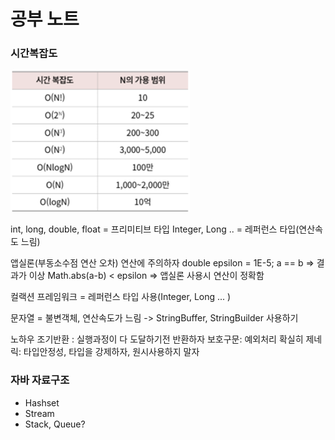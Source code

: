 # 공부 노트 

### 시간복잡도
![img.png](img.png)

int, long, double, float = 프리미티브 타입
Integer, Long .. = 레퍼런스 타입(연산속도 느림)

앱실론(부동소수점 연산 오차) 연산에 주의하자 
double epsilon = 1E-5;
a == b  => 결과가 이상
Math.abs(a-b) < epsilon => 앱실론 사용시 연산이 정확함

컬랙션 프레임워크 = 레퍼런스 타입 사용(Integer, Long ... )

문자열 = 불변객체, 연산속도가 느림
-> StringBuffer, StringBuilder 사용하기

노하우
조기반환 : 실행과정이 다 도달하기전 반환하자
보호구문: 예외처리 확실히
제네릭: 타입안정성, 타입을 강제하자, 원시사용하지 말자

### 자바 자료구조
- Hashset 
- Stream 
- Stack, Queue? 
